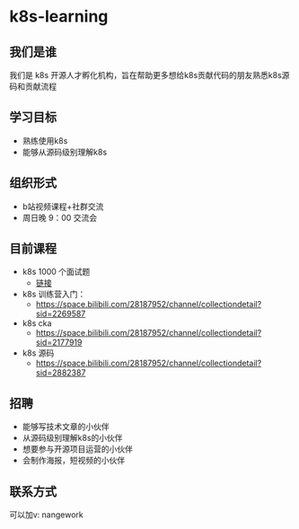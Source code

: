 # k8s-learning

## 我们是谁
我们是 k8s 开源人才孵化机构，旨在帮助更多想给k8s贡献代码的朋友熟悉k8s源码和贡献流程

## 学习目标

- 熟练使用k8s
- 能够从源码级别理解k8s

## 组织形式

- b站视频课程+社群交流
- 周日晚 9：00 交流会

## 目前课程

- k8s 1000 个面试题
  - [链接](./k8s-1000-question.md)
- k8s 训练营入门：
  - https://space.bilibili.com/28187952/channel/collectiondetail?sid=2269587
- k8s cka
  - https://space.bilibili.com/28187952/channel/collectiondetail?sid=2177919
- k8s 源码
  - https://space.bilibili.com/28187952/channel/collectiondetail?sid=2882387

## 招聘

- 能够写技术文章的小伙伴
- 从源码级别理解k8s的小伙伴
- 想要参与开源项目运营的小伙伴
- 会制作海报，短视频的小伙伴

## 联系方式

可以加v: nangework 

